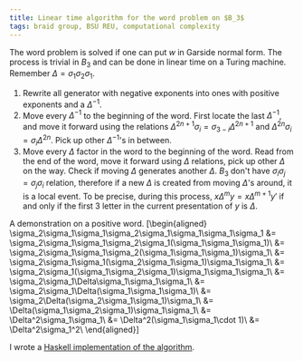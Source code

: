 ```yaml
---
title: Linear time algorithm for the word problem on $B_3$
tags: braid group, BSU REU, computational complexity
---
```


The word problem is solved if one can put $w$ in Garside normal form. The process is trivial in $B_3$ and can be done in linear time on a Turing machine. Remember $\Delta = \sigma_1\sigma_2\sigma_1$.

1. Rewrite all generator with negative exponents into ones with positive exponents and a $\Delta^{-1}$.
2. Move every $\Delta^{-1}$ to the beginning of the word. First locate the last $\Delta^{-1}$, and move it forward using the relations $\Delta^{2n+1}\sigma_i = \sigma_{3-i} \Delta^{2n+1}$ and $\Delta^{2n}\sigma_i = \sigma_i\Delta^{2n}$. Pick up other $\Delta^{-1}$'s in between.
3. Move every $\Delta$ factor in the word to the beginning of the word. Read from the end of the word, move it forward using $\Delta$ relations, pick up other $\Delta$ on the way. Check if moving $\Delta$ generates another $\Delta$. $B_3$ don't have $\sigma_i\sigma_j = \sigma_j\sigma_i$ relation, therefore if a new $\Delta$ is created from moving $\Delta$'s around, it is a local event. To be precise, during this process, $x\Delta^m y = x\Delta^{m+1} y'$ if and only if the first 3 letter in the current presentation of $y$ is $\Delta$. 


 A demonstration on a positive word.
\[\begin{aligned}
\sigma_2\sigma_1\sigma_1\sigma_2\sigma_1\sigma_1\sigma_1\sigma_1 &= \sigma_2\sigma_1\sigma_1\sigma_2\sigma_1(\sigma_1\sigma_1\sigma_1)\\
&= \sigma_2\sigma_1\sigma_1\sigma_2(\sigma_1\sigma_1\sigma_1)\sigma_1\\
&= \sigma_2\sigma_1\sigma_1(\sigma_2\sigma_1\sigma_1)\sigma_1\sigma_1\\
&= \sigma_2\sigma_1(\sigma_1\sigma_2\sigma_1)\sigma_1\sigma_1\sigma_1\\
&= \sigma_2\sigma_1\Delta\sigma_1\sigma_1\sigma_1\\
&= \sigma_2\sigma_1\Delta(\sigma_1\sigma_1\sigma_1)\\
&= \sigma_2\Delta(\sigma_2\sigma_1\sigma_1)\sigma_1\\
&= \Delta(\sigma_1\sigma_2\sigma_1)\sigma_1\sigma_1\\
&= \Delta^2\sigma_1\sigma_1\\
&= \Delta^2(\sigma_1\sigma_1\cdot 1)\\
&= \Delta^2\sigma_1^2\\
\end{aligned}\]

I wrote a [Haskell implementation of the algorithm](https://gist.github.com/1066286).
 <script src="https://gist.github.com/1066286.js?file=word_problem_b3.hs"></script>